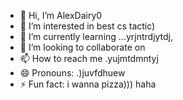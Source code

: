 - 👋 Hi, I’m AlexDairy0
- 👀 I’m interested in best cs tactic)
- 🌱 I’m currently learning ...yrjntrdjytdj,
- 💞️ I’m looking to collaborate on 
- 📫 How to reach me .yujmtdmntyj
- 😄 Pronouns: .)juvfdhuew
- ⚡ Fun fact: i wanna pizza))) haha
<!---
AlexDairy0/AlexDairy0 is a ✨ special ✨ repository because its `README.md` (this file) appears on your GitHub profile.
You can click the Preview link to take a look at your changes.
---
